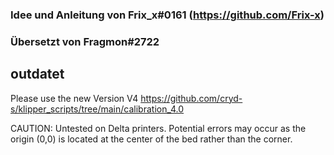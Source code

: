 ### Idee und Anleitung von Frix_x#0161 (https://github.com/Frix-x) 
### Übersetzt von Fragmon#2722


## outdatet

Please use the new Version V4
https://github.com/cryd-s/klipper_scripts/tree/main/calibration_4.0

CAUTION:
Untested on Delta printers. Potential errors may occur as the origin (0,0) is located at the center of the bed rather than the corner.
